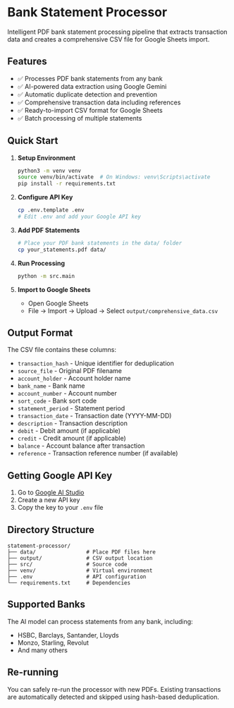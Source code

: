 # Bank Statement Processor

Intelligent PDF bank statement processing pipeline that extracts transaction data and creates a comprehensive CSV file for Google Sheets import.

## Features

- ✅ Processes PDF bank statements from any bank
- ✅ AI-powered data extraction using Google Gemini
- ✅ Automatic duplicate detection and prevention
- ✅ Comprehensive transaction data including references
- ✅ Ready-to-import CSV format for Google Sheets
- ✅ Batch processing of multiple statements

## Quick Start

1. **Setup Environment**
   ```bash
   python3 -m venv venv
   source venv/bin/activate  # On Windows: venv\Scripts\activate
   pip install -r requirements.txt
   ```

2. **Configure API Key**
   ```bash
   cp .env.template .env
   # Edit .env and add your Google API key
   ```

3. **Add PDF Statements**
   ```bash
   # Place your PDF bank statements in the data/ folder
   cp your_statements.pdf data/
   ```

4. **Run Processing**
   ```bash
   python -m src.main
   ```

5. **Import to Google Sheets**
   - Open Google Sheets
   - File → Import → Upload → Select `output/comprehensive_data.csv`

## Output Format

The CSV file contains these columns:
- `transaction_hash` - Unique identifier for deduplication
- `source_file` - Original PDF filename
- `account_holder` - Account holder name
- `bank_name` - Bank name
- `account_number` - Account number
- `sort_code` - Bank sort code
- `statement_period` - Statement period
- `transaction_date` - Transaction date (YYYY-MM-DD)
- `description` - Transaction description
- `debit` - Debit amount (if applicable)
- `credit` - Credit amount (if applicable)
- `balance` - Account balance after transaction
- `reference` - Transaction reference number (if available)

## Getting Google API Key

1. Go to [Google AI Studio](https://makersuite.google.com/app/apikey)
2. Create a new API key
3. Copy the key to your `.env` file

## Directory Structure

```
statement-processor/
├── data/                # Place PDF files here
├── output/              # CSV output location
├── src/                 # Source code
├── venv/                # Virtual environment
├── .env                 # API configuration
└── requirements.txt     # Dependencies
```

## Supported Banks

The AI model can process statements from any bank, including:
- HSBC, Barclays, Santander, Lloyds
- Monzo, Starling, Revolut
- And many others

## Re-running

You can safely re-run the processor with new PDFs. Existing transactions are automatically detected and skipped using hash-based deduplication.